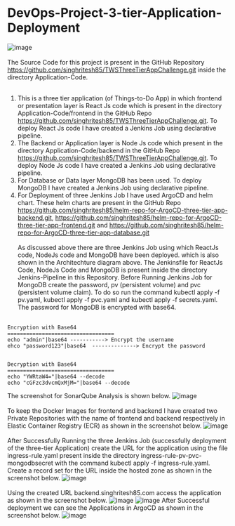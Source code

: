 # DevOps-Project-3-tier-Application-Deployment
![image](https://github.com/kamalmohan217/DevOps-Project-3-tier-Application-Deployment/assets/128888356/be2c003e-db23-4de5-9ab0-8d38adca6f82)
<br><br/>
The Source Code for this project is present in the GitHub Repository https://github.com/singhritesh85/TWSThreeTierAppChallenge.git inside the directory Application-Code.
<br><br/>
1. This is a three tier application (of Things-to-Do App) in which frontend or presentation layer is React Js code which is present in the directory Application-Code/frontend in the GitHub Repo https://github.com/singhritesh85/TWSThreeTierAppChallenge.git. To deploy React Js code I have created a Jenkins Job using declarative pipeline.
2. The Backend or Application layer is Node Js code which present in the directory Application-Code/backend in the GitHub Repo https://github.com/singhritesh85/TWSThreeTierAppChallenge.git. To deploy Node Js code I have created a Jenkins Job using declarative pipeline.
3. For Database or Data layer MongoDB has been used. To deploy MongoDB I have created a Jenkins Job using declarative pipeline.
4. For Deployment of three Jenkins Job I have used ArgoCD and helm chart. These helm charts are present in the GitHub Repo https://github.com/singhritesh85/helm-repo-for-ArgoCD-three-tier-app-backend.git, https://github.com/singhritesh85/helm-repo-for-ArgoCD-three-tier-app-frontend.git and https://github.com/singhritesh85/helm-repo-for-ArgoCD-three-tier-app-database.git
<br><br/>
As discussed above there are three Jenkins Job using which ReactJs code, NodeJs code and MongoDB have been deployed. which is also shown in the Architechture diagram above. The Jenkinsfile for ReactJs Code, NodeJs Code and MongoDB is present inside the directory Jenkins-Pipeline in this Repository. Before Running Jenkins Job for MongoDB create the password, pv (persistent volume) and pvc (persistent volume claim). To do so run the command kubectl apply -f pv.yaml, kubectl apply -f pvc.yaml and kubectl apply -f secrets.yaml. The password for MongoDB is encrypted with base64. 
<br><br/>
```
Encryption with Base64
==================================
echo "admin"|base64 -----------> Encrypt the username
ehco "password123"|base64  --------------> Encrypt the password


Decryption with Base64
==================================
echo "YWRtaW4="|base64 --decode
echo "cGFzc3dvcmQxMjM="|base64 --decode
```
The screenshot for SonarQube Analysis is shown below.
![image](https://github.com/kamalmohan217/DevOps-Project-3-tier-Application-Deployment/assets/128888356/91b70707-1713-4ae7-814d-9587129f4d3a)
<br><br/>
To keep the Docker Images for frontend and backend I have created two Private Repositories with the name of frontend and backend respectively in Elastic Container Registry (ECR) as shown in the screenshot below.
![image](https://github.com/kamalmohan217/DevOps-Project-3-tier-Application-Deployment/assets/128888356/395f5922-1cb1-4132-95a8-8e0aa8800003)
<br><br/>
After Successfully Running the three Jenkins Job (successfully deployment of the three-tier Application) create the URL for the application using the file ingress-rule.yaml present inside the directory ingress-rule-pv-pvc-mongodbsecret with the command kubectl apply -f ingress-rule.yaml. Create a record set for the URL inside the hosted zone as shown in the screenshot below.
![image](https://github.com/kamalmohan217/DevOps-Project-3-tier-Application-Deployment/assets/128888356/6eb2685e-5970-4ca2-9360-c6693345176b)
<br><br/>
Using the created URL backend.singhritesh85.com access the application as shown in the screenshot below.
![image](https://github.com/kamalmohan217/DevOps-Project-3-tier-Application-Deployment/assets/128888356/16ca4341-760d-436f-b133-0ae42b9183cf)
![image](https://github.com/kamalmohan217/DevOps-Project-3-tier-Application-Deployment/assets/128888356/2370e631-b08c-4912-92eb-5962708c1a30)
After Successful deployment we can see the Applications in ArgoCD as shown in the screenshot below.
![image](https://github.com/kamalmohan217/DevOps-Project-3-tier-Application-Deployment/assets/128888356/98a4e4b1-4a48-43ba-807a-fda667d8fb2a)

